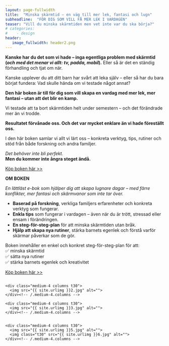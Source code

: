 ```yaml
---
layout: page-fullwidth
title:  "Minska skärmtid – en väg till mer lek, fantasi och lugn"
subheadline:  "FÖR DIG SOM VILL FÅ MER LEK I VARDAGEN"
teaser: "Vill du minska skärmtiden men vet inte var du ska börja?"
# categories:
#    - design
header:
   image_fullwidth: header2.png
---
```

**Kanske har du det som vi hade – inga egentliga problem med skärmtid
(*och med det menar vi allt: tv, padda, mobil*).**
Eller så är det en ständig förhandling och tjat om när.

Kanske upplever du att ditt barn har svårt att leka själv –
eller så har du bara börjat fundera:
Vad skulle hända om vi testade något annat?

**Den här boken är till för dig som vill skapa en vardag med mer lek, mer fantasi – utan att det blir en kamp.**

Vi testade att ta bort skärmtiden helt under semestern – och det förändrade mer än vi trodde.

**Resultatet förvånade oss. Och det var mycket enklare än vi hade föreställt oss.**

I den här boken samlar vi allt vi lärt oss – konkreta verktyg, tips, rutiner
och stöd från både forskning och andra familjer.

*Det behöver inte bli perfekt.*  
**Men du kommer inte ångra steget ändå.** 

[Köp boken här >>][1]

**OM BOKEN**

*En lättläst e-bok som hjälper dig att skapa lugnare dagar – med färre konflikter, mer fantasi och skärmvanor som inte tar över.*

- **Baserad på forskning**, verkliga familjers erfarenheter och konkreta verktyg som fungerar.
- **Enkla tips** som fungerar i vardagen – även när du är trött, stressad eller ensam i förändringen.
- **En steg-för-steg-plan** för att minska skärmtiden utan bråk.
- **Hjälp att skapa nya rutiner**, stärka barnets egenlek och förstå varför skärmar påverkar som de gör.
  

Boken innehåller en enkel och konkret steg-för-steg-plan för att:\
✅ minska skärmtid\
✅ sätta nya rutiner\
✅ stärka barnets egenlek och kreativitet

[Köp boken här >>][1]

<!--more-->

<div class="row">
    <div class="medium-4 columns t30">
    <img src="{{ site.urlimg }}4.jpg" alt="">
    </div><!-- /.medium-4.columns -->

    <div class="medium-4 columns t30">
      <img src="{{ site.urlimg }}2.jpg" alt="">
    </div><!-- /.medium-4.columns -->

    <div class="medium-4 columns t30">
      <img src="{{ site.urlimg }}3.jpg" alt="">
    </div><!-- /.medium-4.columns -->

</div><!-- /.row -->


<div class="row">
    <div class="medium-8 columns t30">
    <img src="{{ site.urlimg }}1.jpg" alt="">
    </div><!-- /.medium-8.columns -->

    <div class="medium-4 columns t30">
      <img src="{{ site.urlimg }}5.jpg" alt="">
      <img class="t30" src="{{ site.urlimg }}6.jpg" alt="">
    </div><!-- /.medium-4.columns -->

</div><!-- /.row -->



 [1]: https://enhandbok.store/
